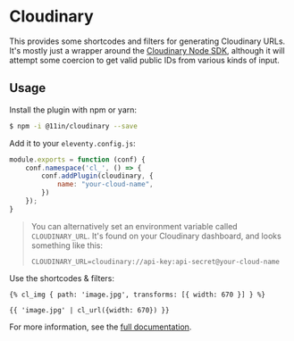# Cloudinary

This provides some shortcodes and filters for generating Cloudinary URLs.
It's mostly just a wrapper around the [Cloudinary Node SDK](https://cloudinary.com/documentation/node_integration), although it will attempt some coercion to get valid public IDs from various kinds of input.

## Usage

Install the plugin with npm or yarn:

```bash
$ npm -i @11in/cloudinary --save
```

Add it to your `eleventy.config.js`:

```js
module.exports = function (conf) {
    conf.namespace('cl_', () => {
        conf.addPlugin(cloudinary, {
            name: "your-cloud-name",
        })
    });
}
```

> You can alternatively set an environment variable called `CLOUDINARY_URL`.
> It's found on your Cloudinary dashboard, and looks something like this:
> ```shell
> CLOUDINARY_URL=cloudinary://api-key:api-secret@your-cloud-name
> ```

Use the shortcodes & filters:

```njk
{% cl_img { path: 'image.jpg', transforms: [{ width: 670 }] } %}

{{ 'image.jpg' | cl_url({width: 670}) }}
```

For more information, see the [full documentation](https://11in.alwaysblank.dev/docs/cloudinary).
